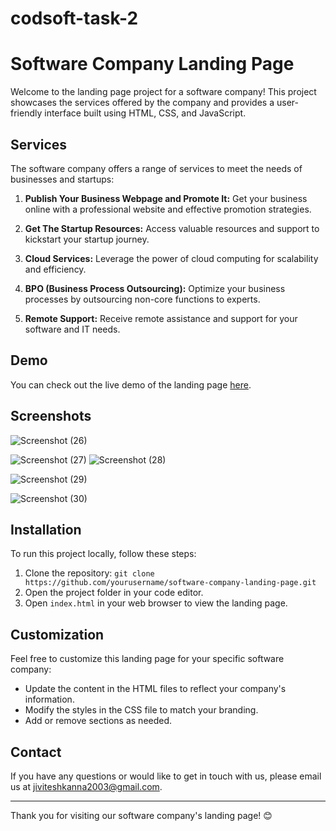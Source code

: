 # codsoft-task-2
# Software Company Landing Page

Welcome to the landing page project for a software company! This project showcases the services offered by the company and provides a user-friendly interface built using HTML, CSS, and JavaScript.

## Services

The software company offers a range of services to meet the needs of businesses and startups:

1. **Publish Your Business Webpage and Promote It:** Get your business online with a professional website and effective promotion strategies.

2. **Get The Startup Resources:** Access valuable resources and support to kickstart your startup journey.

3. **Cloud Services:** Leverage the power of cloud computing for scalability and efficiency.

4. **BPO (Business Process Outsourcing):** Optimize your business processes by outsourcing non-core functions to experts.

5. **Remote Support:** Receive remote assistance and support for your software and IT needs.

## Demo

You can check out the live demo of the landing page [here](#).

## Screenshots
![Screenshot (26)](https://github.com/Jivitesh-kanna/codsoft-task-2/assets/93578467/bfa4d924-be6a-47e7-9606-36a92c9006fd)

![Screenshot (27)](https://github.com/Jivitesh-kanna/codsoft-task-2/assets/93578467/cccdf5f1-a745-4639-b02d-01a93e0a56ed)
![Screenshot (28)](https://github.com/Jivitesh-kanna/codsoft-task-2/assets/93578467/582f183d-23c2-463f-ab02-f9c25e5dfedc)

![Screenshot (29)](https://github.com/Jivitesh-kanna/codsoft-task-2/assets/93578467/2c4b02bd-a50f-4611-aafb-37224fff1501)


![Screenshot (30)](https://github.com/Jivitesh-kanna/codsoft-task-2/assets/93578467/6b3daae9-4270-4347-8537-8cd5e772b90f)





## Installation

To run this project locally, follow these steps:

1. Clone the repository: `git clone https://github.com/yourusername/software-company-landing-page.git`
2. Open the project folder in your code editor.
3. Open `index.html` in your web browser to view the landing page.

## Customization

Feel free to customize this landing page for your specific software company:

- Update the content in the HTML files to reflect your company's information.
- Modify the styles in the CSS file to match your branding.
- Add or remove sections as needed.


## Contact

If you have any questions or would like to get in touch with us, please email us at jiviteshkanna2003@gmail.com.

---

Thank you for visiting our software company's landing page! 😊
